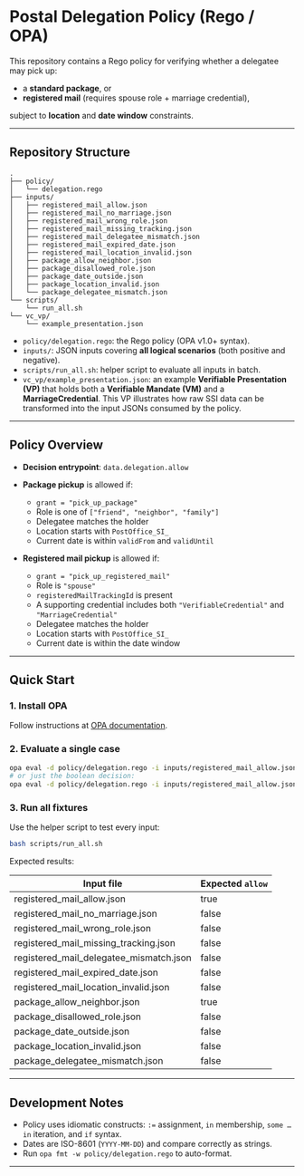 # Postal Delegation Policy (Rego / OPA)

This repository contains a Rego policy for verifying whether a delegatee may pick up:

- a **standard package**, or  
- **registered mail** (requires spouse role + marriage credential),

subject to **location** and **date window** constraints.

---

## Repository Structure

```
.
├── policy/
│   └── delegation.rego
├── inputs/
│   ├── registered_mail_allow.json
│   ├── registered_mail_no_marriage.json
│   ├── registered_mail_wrong_role.json
│   ├── registered_mail_missing_tracking.json
│   ├── registered_mail_delegatee_mismatch.json
│   ├── registered_mail_expired_date.json
│   ├── registered_mail_location_invalid.json
│   ├── package_allow_neighbor.json
│   ├── package_disallowed_role.json
│   ├── package_date_outside.json
│   ├── package_location_invalid.json
│   └── package_delegatee_mismatch.json
└── scripts/
    └── run_all.sh
└── vc_vp/
    └── example_presentation.json
```

- `policy/delegation.rego`: the Rego policy (OPA v1.0+ syntax).
- `inputs/`: JSON inputs covering **all logical scenarios** (both positive and negative).
- `scripts/run_all.sh`: helper script to evaluate all inputs in batch.
- `vc_vp/example_presentation.json`: an example **Verifiable Presentation (VP)** that holds both a **Verifiable Mandate (VM)** and a **MarriageCredential**. This VP illustrates how raw SSI data can be transformed into the input JSONs consumed by the policy.  

---

## Policy Overview

- **Decision entrypoint**: `data.delegation.allow`
- **Package pickup** is allowed if:
  - `grant = "pick_up_package"`
  - Role is one of `["friend", "neighbor", "family"]`
  - Delegatee matches the holder
  - Location starts with `PostOffice_SI_`
  - Current date is within `validFrom` and `validUntil`

- **Registered mail pickup** is allowed if:
  - `grant = "pick_up_registered_mail"`
  - Role is `"spouse"`
  - `registeredMailTrackingId` is present
  - A supporting credential includes both `"VerifiableCredential"` and `"MarriageCredential"`
  - Delegatee matches the holder
  - Location starts with `PostOffice_SI_`
  - Current date is within the date window

---

## Quick Start

### 1. Install OPA

Follow instructions at [OPA documentation](https://www.openpolicyagent.org/docs/latest/#running-opa).

### 2. Evaluate a single case

```bash
opa eval -d policy/delegation.rego -i inputs/registered_mail_allow.json 'data.delegation'
# or just the boolean decision:
opa eval -d policy/delegation.rego -i inputs/registered_mail_allow.json 'data.delegation.allow'
```

### 3. Run all fixtures

Use the helper script to test every input:

```bash
bash scripts/run_all.sh
```

Expected results:

| Input file                                | Expected `allow` |
|-------------------------------------------|------------------|
| registered_mail_allow.json                | true             |
| registered_mail_no_marriage.json          | false            |
| registered_mail_wrong_role.json           | false            |
| registered_mail_missing_tracking.json     | false            |
| registered_mail_delegatee_mismatch.json   | false            |
| registered_mail_expired_date.json         | false            |
| registered_mail_location_invalid.json     | false            |
| package_allow_neighbor.json               | true             |
| package_disallowed_role.json              | false            |
| package_date_outside.json                 | false            |
| package_location_invalid.json             | false            |
| package_delegatee_mismatch.json           | false            |

---

## Development Notes

- Policy uses idiomatic constructs: `:=` assignment, `in` membership, `some … in` iteration, and `if` syntax.
- Dates are ISO-8601 (`YYYY-MM-DD`) and compare correctly as strings.
- Run `opa fmt -w policy/delegation.rego` to auto-format.

---
